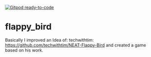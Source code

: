 [![Gitpod ready-to-code](https://img.shields.io/badge/Gitpod-ready--to--code-blue?logo=gitpod)](https://gitpod.io/#https://github.com/matix0508/flappy_bird)

# flappy_bird

Basically I improved an Idea of: techwithtim: https://github.com/techwithtim/NEAT-Flappy-Bird
and created a game based on his work.
